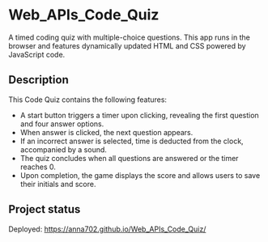 # Web_APIs_Code_Quiz

A timed coding quiz with multiple-choice questions. This app runs in the browser and features dynamically updated HTML and CSS powered by JavaScript code.

## Description

This Code Quiz contains the following features:

- A start button triggers a timer upon clicking, revealing the first question and four answer options.
- When answer is clicked, the next question appears.
- If an incorrect answer is selected, time is deducted from the clock, accompanied by a sound.
- The quiz concludes when all questions are answered or the timer reaches 0.
- Upon completion, the game displays the score and allows users to save their initials and score.

## Project status

Deployed: https://anna702.github.io/Web_APIs_Code_Quiz/
